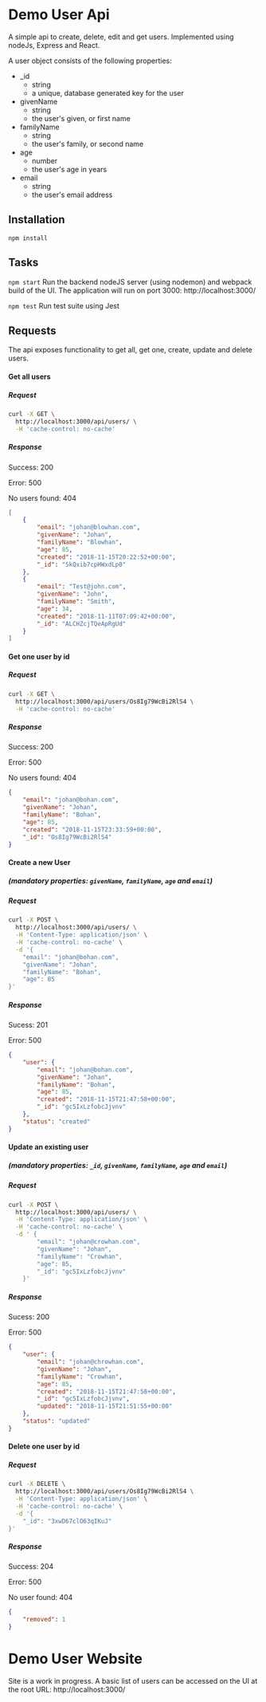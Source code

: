 # Demo User Api

A simple api to create, delete, edit and get users. Implemented using nodeJs, Express and React.

A user object consists of the following properties:

* _id
    * string
    * a unique, database generated key for the user
* givenName
    * string
    * the user's given, or first name
* familyName
    * string
    * the user's family, or second name
* age
    * number
    * the user's age in years
* email
    * string
    * the user's email address


## Installation

`npm install`


## Tasks

`npm start`
Run the backend nodeJS server (using nodemon) and webpack build of the UI. The application will run on port 3000: http://localhost:3000/

`npm test`
Run test suite using Jest

## Requests

The api exposes functionality to get all, get one, create, update and delete users.

#### Get all users
##### Request

```sh
curl -X GET \
  http://localhost:3000/api/users/ \
  -H 'cache-control: no-cache'
```

##### Response

Success: 200

Error: 500

No users found: 404

```json
[
    {
        "email": "johan@blowhan.com",
        "givenName": "Johan",
        "familyName": "Blowhan",
        "age": 85,
        "created": "2018-11-15T20:22:52+00:00",
        "_id": "5kQxib7cpHWxdLp0"
    },
    {
        "email": "Test@john.com",
        "givenName": "John",
        "familyName": "Smith",
        "age": 34,
        "created": "2018-11-11T07:09:42+00:00",
        "_id": "ALCHZcjTQeApRgUd"
    }
]
```

#### Get one user by id
##### Request

```sh
curl -X GET \
  http://localhost:3000/api/users/Os8Ig79WcBi2RlS4 \
  -H 'cache-control: no-cache'
```

##### Response

Success: 200

Error: 500

No users found: 404

```json
{
    "email": "johan@bohan.com",
    "givenName": "Johan",
    "familyName": "Bohan",
    "age": 85,
    "created": "2018-11-15T23:33:59+00:00",
    "_id": "Os8Ig79WcBi2RlS4"
}
```


#### Create a new User
##### (mandatory properties: `givenName`, `familyName`, `age` and `email`)

##### Request
```sh
curl -X POST \
  http://localhost:3000/api/users/ \
  -H 'Content-Type: application/json' \
  -H 'cache-control: no-cache' \
  -d '{
    "email": "johan@bohan.com",
    "givenName": "Johan",
    "familyName": "Bohan",
    "age": 85
}'
```

##### Response

Sucess: 201

Error: 500

```json
{
    "user": {
        "email": "johan@bohan.com",
        "givenName": "Johan",
        "familyName": "Bohan",
        "age": 85,
        "created": "2018-11-15T21:47:58+00:00",
        "_id": "gc5IxLzfobcJjvnv"
    },
    "status": "created"
}
```

#### Update an existing user
##### (mandatory properties: `_id`, `givenName`, `familyName`, `age` and `email`)
##### Request

```sh
curl -X POST \
  http://localhost:3000/api/users/ \
  -H 'Content-Type: application/json' \
  -H 'cache-control: no-cache' \
  -d ' {
        "email": "johan@crowhan.com",
        "givenName": "Johan",
        "familyName": "Crowhan",
        "age": 85,
        "_id": "gc5IxLzfobcJjvnv"
    }'
```

##### Response

Sucess: 200

Error: 500

```json
{
    "user": {
        "email": "johan@chrowhan.com",
        "givenName": "Johan",
        "familyName": "Crowhan",
        "age": 85,
        "created": "2018-11-15T21:47:58+00:00",
        "_id": "gc5IxLzfobcJjvnv",
        "updated": "2018-11-15T21:51:55+00:00"
    },
    "status": "updated"
}
```

#### Delete one user by id
##### Request

```sh
curl -X DELETE \
  http://localhost:3000/api/users/Os8Ig79WcBi2RlS4 \
  -H 'Content-Type: application/json' \
  -H 'cache-control: no-cache' \
  -d '{
    "_id": "3xwD67clO63qIKuJ"
}'
```

##### Response

Success: 204

Error: 500

No user found: 404

```json
{
    "removed": 1
}
```

# Demo User Website

Site is a work in progress. A basic list of users can be accessed on the UI at the root URL: http://localhost:3000/
